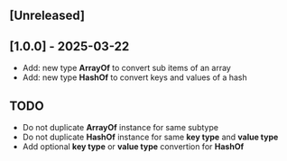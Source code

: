 ## [Unreleased]

## [1.0.0] - 2025-03-22

- Add: new type **ArrayOf** to convert sub items of an array 
- Add: new type **HashOf** to convert keys and values of a hash

## TODO

- Do not duplicate **ArrayOf** instance for same subtype
- Do not duplicate **HashOf** instance for same **key type** and **value type**
- Add optional **key type** or **value type** convertion for **HashOf**
